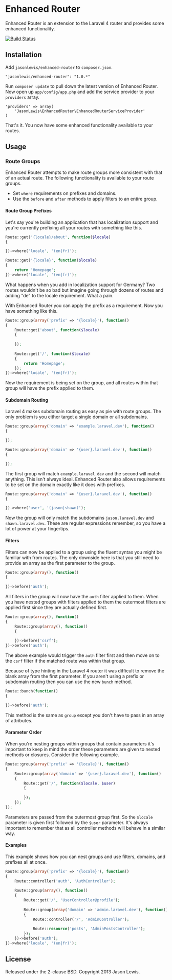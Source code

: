 # Enhanced Router

Enhanced Router is an extension to the Laravel 4 router and provides some enhanced functionality.

[![Build Status](https://travis-ci.org/jasonlewis/enhanced-router.png?branch=master)](https://travis-ci.org/jasonlewis/enhanced-router)

## Installation

Add `jasonlewis/enhanced-router` to `composer.json`.

    "jasonlewis/enhanced-router": "1.0.*"
    
Run `composer update` to pull down the latest version of Enhanced Router. Now open up `app/config/app.php` and add the service provider to your `providers` array.

    'providers' => array(
        'JasonLewis\EnhancedRouter\EnhancedRouterServiceProvider'
    )

That's it. You now have some enhanced functionality available to your routes.

## Usage

### Route Groups

Enhanced Router attempts to make route groups more consistent with that of an actual route. The following functionality is available to your route groups.

- Set `where` requirements on prefixes and domains.
- Use the `before` and `after` methods to apply filters to an entire group.

#### Route Group Prefixes

Let's say you're building an application that has localization support and you're currently prefixing all your routes with something like this.

```php
Route::get('{locale}/about', function($locale)
{

})->where('locale', '(en|fr)');

Route::get('{locale}', function($locale)
{
    return 'Homepage';
})->where('locale', '(en|fr)');
```
    
What happens when you add in localization support for Germany? Two routes wouldn't be so bad but imagine going through dozens of routes and adding "de" to the locale requirement. What a pain.

With Enhanced Router you can apply the prefix as a requirement. Now you have something like this.

```php
Route::group(array('prefix' => '{locale}'), function()
{
    Route::get('about', function($locale)
    {
    
    });
    
    Route::get('/', function($locale)
    {
        return 'Homepage';
    });
})->where('locale', '(en|fr)');
```
    
Now the requirement is being set on the group, and all routes within that group will have the prefix applied to them.

#### Subdomain Routing

Laravel 4 makes subdomain routing as easy as pie with route groups. The only problem is you either target a single domain or all subdomains.

```php
Route::group(array('domain' => 'example.laravel.dev'), function()
{

});

Route::group(array('domain' => '{user}.laravel.dev'), function()
{

});
```
    
The first group will match `example.laravel.dev` and the second will match anything. This isn't always ideal. Enhanced Router also allows requirements to be set on the domain exactly like it does with prefixes.

```php
Route::group(array('domain' => '{user}.laravel.dev'), function()
{

})->where('user', '(jason|shawn)');
```
    
Now the group will only match the subdomains `jason.laravel.dev` and `shawn.laravel.dev`. These are regular expressions remember, so you have a lot of power at your fingertips.

#### Filters

Filters can now be applied to a group using the fluent syntax you might be familiar with from routes. The only downside here is that you still need to provide an array as the first parameter to the group.

```php
Route::group(array(), function()
{
    
})->before('auth');
```
    
All filters in the group will now have the `auth` filter applied to them. When you have nested groups with filters applied to them the outermost filters are applied first since they are actually defined first.

```php
Route::group(array(), function()
{
    Route::group(array(), function()
    {
    
    })->before('csrf');
})->before('auth');
```
    
The above example would trigger the `auth` filter first and then move on to the `csrf` filter if the matched route was within that group.

Because of type hinting in the Laravel 4 router it was difficult to remove the blank array from the first parameter. If you aren't using a prefix or subdomain routing then you can use the new `bunch` method.

```php
Route::bunch(function()
{

})->before('auth');
```
    
This method is the same as `group` except you don't have to pass in an array of attributes.

#### Parameter Order

When you're nesting groups within groups that contain parameters it's important to keep in mind the order these parameters are given to nested methods or closures. Consider the following example.

```php
Route::group(array('prefix' => '{locale}'), function()
{
    Route::group(array('domain' => '{user}.laravel.dev'), function()
    {
        Route::get('/', function($locale, $user)
        {
        
        });
    });
});
```
    
Parameters are passed from the outermost group first. So the `$locale` parameter is given first followed by the `$user` parameter. It's always important to remember that as all controller methods will behave in a similar way.

#### Examples

This example shows how you can nest groups and use filters, domains, and prefixes all at once.

```php
Route::group(array('prefix' => '{locale}'), function()
{
    Route::controller('auth', 'AuthController');
    
    Route::group(array(), function()
    {
        Route::get('/', 'UserController@profile');
        
        Route::group(array('domain' => 'admin.laravel.dev'), function()
        {
            Route::controller('/', 'AdminController');
            
            Route::resource('posts', 'AdminPostsController');
        });
    })->before('auth');
})->where('locale', '(en|fr)');
```

## License

Released under the 2-clause BSD. Copyright 2013 Jason Lewis.
